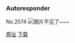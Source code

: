 ### Autoresponder
No.2574
![图片不见了~~~](https://imgs.xkcd.com/comics/autoresponder.png)

[原址](https://xkcd.com//2574) [下载](https://imgs.xkcd.com/comics/autoresponder.png)

